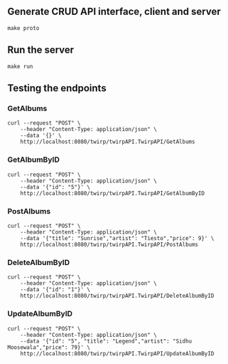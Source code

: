 ## Generate CRUD API interface, client and server

```
make proto
```

## Run the server
```
make run
```

## Testing the endpoints

### GetAlbums
```
curl --request "POST" \
    --header "Content-Type: application/json" \
    --data '{}' \
    http://localhost:8080/twirp/twirpAPI.TwirpAPI/GetAlbums
```


### GetAlbumByID
```
curl --request "POST" \
    --header "Content-Type: application/json" \
    --data '{"id": "5"}' \
    http://localhost:8080/twirp/twirpAPI.TwirpAPI/GetAlbumByID
```

### PostAlbums
```
curl --request "POST" \
    --header "Content-Type: application/json" \
    --data '{"title": "Sunrise","artist": "Tiesto","price": 9}' \
    http://localhost:8080/twirp/twirpAPI.TwirpAPI/PostAlbums
```

### DeleteAlbumByID
```
curl --request "POST" \
    --header "Content-Type: application/json" \
    --data '{"id": "1"}' \
    http://localhost:8080/twirp/twirpAPI.TwirpAPI/DeleteAlbumByID
```

### UpdateAlbumByID
```
curl --request "POST" \
    --header "Content-Type: application/json" \
    --data '{"id": "5", "title": "Legend","artist": "Sidhu Moosewala","price": 79}' \
    http://localhost:8080/twirp/twirpAPI.TwirpAPI/UpdateAlbumByID
```